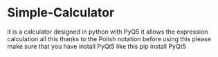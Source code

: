 # Simple-Calculator
it is a calculator designed in python with PyQ5
it allows the expression calculation all this thanks to the Polish notation
before using this please make sure that you have install PyQt5 like this 
pip install PyQt5
